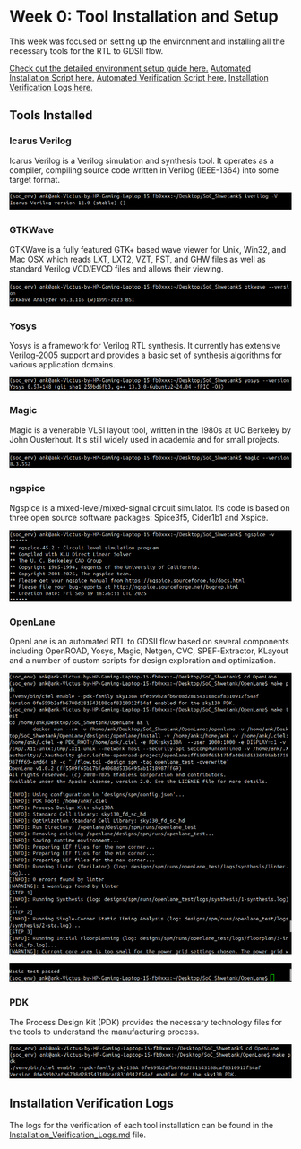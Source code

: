 # Week 0: Tool Installation and Setup

This week was focused on setting up the environment and installing all the necessary tools for the RTL to GDSII flow.

[Check out the detailed environment setup guide here.](Environment_setup.md)
[Automated Installation Script here.](Shell_Scripts/INSTALL_OPEN_SOURCE_TOOLS.sh)
[Automated Verification Script here.](Shell_Scripts/VERIFY_INSTALLATION.sh)
[Installation Verification Logs here.](Installation_Verification_Logs.md)

## Tools Installed

### Icarus Verilog

Icarus Verilog is a Verilog simulation and synthesis tool. It operates as a compiler, compiling source code written in Verilog (IEEE-1364) into some target format.

![Icarus Verilog](assets/Icarus%20Verilog.png)

### GTKWave

GTKWave is a fully featured GTK+ based wave viewer for Unix, Win32, and Mac OSX which reads LXT, LXT2, VZT, FST, and GHW files as well as standard Verilog VCD/EVCD files and allows their viewing.

![GTKWave](assets/gtkwave.png)

### Yosys

Yosys is a framework for Verilog RTL synthesis. It currently has extensive Verilog-2005 support and provides a basic set of synthesis algorithms for various application domains.

![Yosys](assets/yosys.png)

### Magic

Magic is a venerable VLSI layout tool, written in the 1980s at UC Berkeley by John Ousterhout. It's still widely used in academia and for small projects.

![Magic](assets/magic.png)

### ngspice

Ngspice is a mixed-level/mixed-signal circuit simulator. Its code is based on three open source software packages: Spice3f5, Cider1b1 and Xspice.

![ngspice](assets/ngspice.png)

### OpenLane

OpenLane is an automated RTL to GDSII flow based on several components including OpenROAD, Yosys, Magic, Netgen, CVC, SPEF-Extractor, KLayout and a number of custom scripts for design exploration and optimization.

![OpenLane](assets/OpenLane_1.png)

![OpenLane Basic Test Passed](assets/OpenLane_Basic_Test_Passed.png)

### PDK

The Process Design Kit (PDK) provides the necessary technology files for the tools to understand the manufacturing process.

![PDK](assets/PDK.png)

## Installation Verification Logs

The logs for the verification of each tool installation can be found in the [Installation_Verification_Logs.md](Installation_Verification_Logs.md) file.
